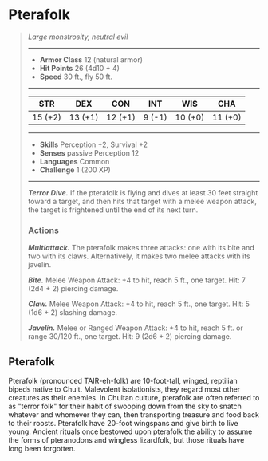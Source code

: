 # Pterafolk
>*Large monstrosity, neutral evil*
>___
>- **Armor Class** 12 (natural armor)
>- **Hit Points** 26 (4d10 + 4)
>- **Speed** 30 ft., fly 50 ft.
>___
>|STR|DEX|CON|INT|WIS|CHA|
>|:---:|:---:|:---:|:---:|:---:|:---:|
>|15 (+2)|13 (+1)|12 (+1)|9 (-1)|10 (+0)|11 (+0)|
>___
>- **Skills** Perception +2, Survival +2
>- **Senses** passive Perception 12
>- **Languages** Common
>- **Challenge** 1 (200 XP)
>___
>***Terror Dive.*** If the pterafolk is flying and dives at least 30 feet straight toward a target, and then hits that target with a melee weapon attack, the target is frightened until the end of its next turn.  
>
>### Actions
>***Multiattack.*** The pterafolk makes three attacks: one with its bite and two with its claws. Alternatively, it makes two melee attacks with its javelin.  
>
>***Bite.*** Melee Weapon Attack: +4 to hit, reach 5 ft., one target. Hit: 7 (2d4 + 2) piercing damage.  
>
>***Claw.*** Melee Weapon Attack: +4 to hit, reach 5 ft., one target. Hit: 5 (1d6 + 2) slashing damage.  
>
>***Javelin.*** Melee  or Ranged Weapon Attack: +4 to hit, reach 5 ft. or range 30/120 ft., one target. Hit: 9 (2d6 + 2) piercing damage.
## Pterafolk
Pterafolk (pronounced TAIR-eh-folk) are 10-foot-tall, winged, reptilian bipeds native to Chult. Malevolent isolationists, they regard most other creatures as their enemies. In Chultan culture, pterafolk are often referred to as "terror folk" for their habit of swooping down from the sky to snatch whatever and whomever they can, then transporting treasure and food back to their roosts.
Pterafolk have 20-foot wingspans and give birth to live young. Ancient rituals once bestowed upon pterafolk the ability to assume the forms of pteranodons and wingless lizardfolk, but those rituals have long been forgotten.